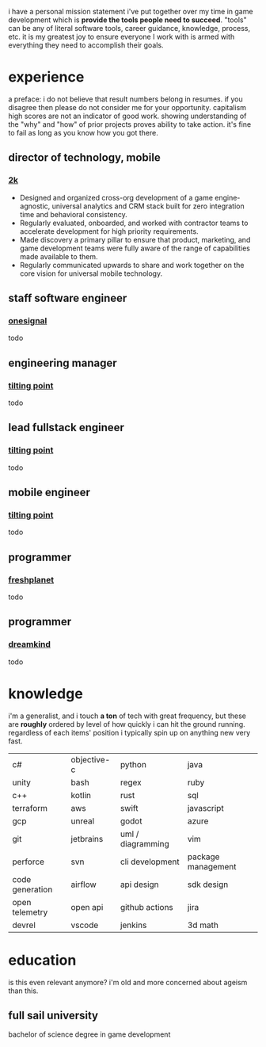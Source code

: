 i have a personal mission statement i've put together over my time in game development which is **provide the tools
people need to succeed**. "tools" can be any of literal software tools, career guidance, knowledge, process, etc. it is
my greatest joy to ensure everyone I work with is armed with everything they need to accomplish their goals.

# experience

a preface: i do not believe that result numbers belong in resumes. if you disagree then please do not consider me for
your opportunity. capitalism high scores are not an indicator of good work. showing understanding of the "why" and "how"
of prior projects proves ability to take action. it's fine to fail as long as you know how you got there.

## director of technology, mobile

### [2k]

- Designed and organized cross-org development of a game engine-agnostic, universal
  analytics and CRM stack built for zero integration time and behavioral consistency.
- Regularly evaluated, onboarded, and worked with contractor teams to accelerate
  development for high priority requirements.
- Made discovery a primary pillar to ensure that product, marketing, and game development
  teams were fully aware of the range of capabilities made available to them.
- Regularly communicated upwards to share and work together on the core vision for
  universal mobile technology.

## staff software engineer

### [onesignal]

todo

## engineering manager

### [tilting point]

todo

## lead fullstack engineer

### [tilting point]

todo

## mobile engineer

### [tilting point]

todo

## programmer

### [freshplanet]

todo

## programmer

### [dreamkind]

todo

# knowledge

i'm a generalist, and i touch **a ton** of tech with great frequency, but these are **roughly** ordered by level of how
quickly i can hit the ground running. regardless of each items' position i typically spin up on anything new very fast.

|                 |             |                   |                    |
|:----------------|:------------|:------------------|--------------------|
| c#              | objective-c | python            | java               | 
| unity           | bash        | regex             | ruby               |
| c++             | kotlin      | rust              | sql                |
| terraform       | aws         | swift             | javascript         |
| gcp             | unreal      | godot             | azure              |
| git             | jetbrains   | uml / diagramming | vim                |
| perforce        | svn         | cli development   | package management |
| code generation | airflow     | api design        | sdk design         |
| open telemetry  | open api    | github actions    | jira               |
| devrel          | vscode      | jenkins           | 3d math            |

# education

is this even relevant anymore? i'm old and more concerned about ageism than this.

## full sail university

bachelor of science degree in game development


[2k]: https://www.2k.com/

[onesignal]: https://onesignal.com/

[tilting point]: https://www.tiltingpoint.com/

[freshplanet]: https://www.freshplanet.com/

[dreamkind]: https://www.linkedin.com/company/dreamkind/about/